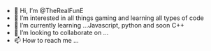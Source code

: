 - 👋 Hi, I’m @TheRealFunE
- 👀 I’m interested in all things gaming and learning all types of code 
- 🌱 I’m currently learning ...Javascript, python and soon C++
- 💞️ I’m looking to collaborate on ...
- 📫 How to reach me ...

<!---
TheRealFunE/TheRealFunE is a ✨ special ✨ repository because its `README.md` (this file) appears on your GitHub profile.
You can click the Preview link to take a look at your changes.
--->
